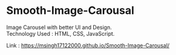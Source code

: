 # Smooth-Image-Carousal
Image Carousel with better UI and Design.
<br/>
Technology Used : HTML, CSS, JavaScript.

Link : https://msingh17122000.github.io/Smooth-Image-Carousal/
